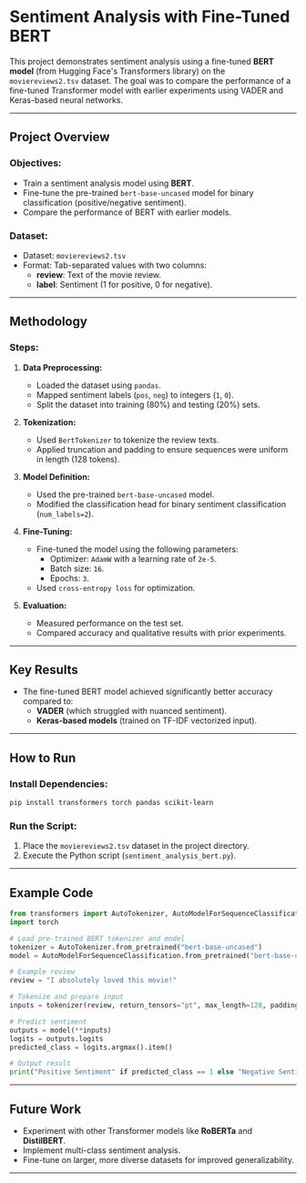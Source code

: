 # Sentiment Analysis with Fine-Tuned BERT

This project demonstrates sentiment analysis using a fine-tuned **BERT model** (from Hugging Face's Transformers library) on the `moviereviews2.tsv` dataset. The goal was to compare the performance of a fine-tuned Transformer model with earlier experiments using VADER and Keras-based neural networks.

---

## Project Overview

### Objectives:
- Train a sentiment analysis model using **BERT**.
- Fine-tune the pre-trained `bert-base-uncased` model for binary classification (positive/negative sentiment).
- Compare the performance of BERT with earlier models.

### Dataset:
- Dataset: `moviereviews2.tsv`
- Format: Tab-separated values with two columns:
  - **review**: Text of the movie review.
  - **label**: Sentiment (1 for positive, 0 for negative).

---

## Methodology

### Steps:
1. **Data Preprocessing:**
   - Loaded the dataset using `pandas`.
   - Mapped sentiment labels (`pos`, `neg`) to integers (`1`, `0`).
   - Split the dataset into training (80%) and testing (20%) sets.

2. **Tokenization:**
   - Used `BertTokenizer` to tokenize the review texts.
   - Applied truncation and padding to ensure sequences were uniform in length (128 tokens).

3. **Model Definition:**
   - Used the pre-trained `bert-base-uncased` model.
   - Modified the classification head for binary sentiment classification (`num_labels=2`).

4. **Fine-Tuning:**
   - Fine-tuned the model using the following parameters:
     - Optimizer: `AdamW` with a learning rate of `2e-5`.
     - Batch size: `16`.
     - Epochs: `3`.
   - Used `cross-entropy loss` for optimization.

5. **Evaluation:**
   - Measured performance on the test set.
   - Compared accuracy and qualitative results with prior experiments.

---

## Key Results

- The fine-tuned BERT model achieved significantly better accuracy compared to:
  - **VADER** (which struggled with nuanced sentiment).
  - **Keras-based models** (trained on TF-IDF vectorized input).

---

## How to Run

### Install Dependencies:
```bash
pip install transformers torch pandas scikit-learn
```

### Run the Script:
1. Place the `moviereviews2.tsv` dataset in the project directory.
2. Execute the Python script (`sentiment_analysis_bert.py`).

---

## Example Code

```python
from transformers import AutoTokenizer, AutoModelForSequenceClassification
import torch

# Load pre-trained BERT tokenizer and model
tokenizer = AutoTokenizer.from_pretrained("bert-base-uncased")
model = AutoModelForSequenceClassification.from_pretrained("bert-base-uncased", num_labels=2)

# Example review
review = "I absolutely loved this movie!"

# Tokenize and prepare input
inputs = tokenizer(review, return_tensors="pt", max_length=128, padding="max_length", truncation=True)

# Predict sentiment
outputs = model(**inputs)
logits = outputs.logits
predicted_class = logits.argmax().item()

# Output result
print("Positive Sentiment" if predicted_class == 1 else "Negative Sentiment")
```

---

## Future Work

- Experiment with other Transformer models like **RoBERTa** and **DistilBERT**.
- Implement multi-class sentiment analysis.
- Fine-tune on larger, more diverse datasets for improved generalizability.

---
